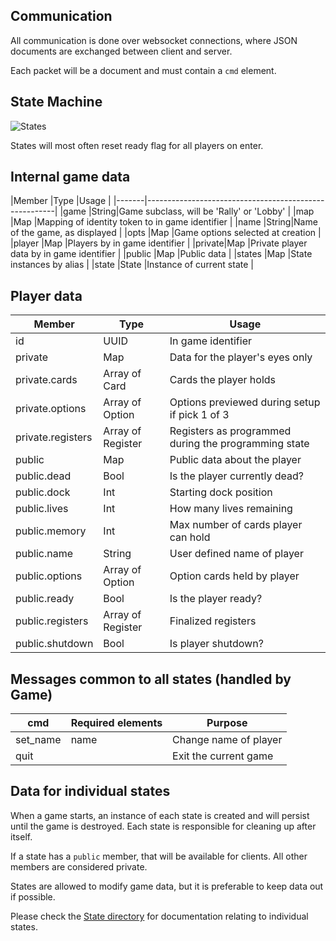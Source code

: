 ## Communication
All communication is done over websocket connections, where JSON documents are exchanged between client and server.

Each packet will be a document and must contain a `cmd` element.  

## State Machine
![States](../images/states.png)

States will most often reset ready flag for all players on enter.

## Internal game data

|Member |Type  |Usage                                           |
|-------|-------------------------------------------------------|
|game   |String|Game subclass, will be 'Rally' or 'Lobby'       |
|map    |Map   |Mapping of identity token to in game identifier |
|name   |String|Name of the game, as displayed                  |
|opts   |Map   |Game options selected at creation               |
|player |Map   |Players by in game identifier                   |
|private|Map   |Private player data by in game identifier       |
|public |Map   |Public data                                     |
|states |Map   |State instances by alias                        |
|state  |State |Instance of current state                       |

## Player data

|Member           |Type             |Usage                                               |
|-----------------|-----------------|----------------------------------------------------|
|id               |UUID             |In game identifier                                  |
|private          |Map              |Data for the player's eyes only                     |
|private.cards    |Array of Card    |Cards the player holds                              |
|private.options  |Array of Option  |Options previewed during setup if pick 1 of 3       |
|private.registers|Array of Register|Registers as programmed during the programming state|
|public           |Map              |Public data about the player                        |
|public.dead      |Bool             |Is the player currently dead?                       |
|public.dock      |Int              |Starting dock position                              |
|public.lives     |Int              |How many lives remaining                            |
|public.memory    |Int              |Max number of cards player can hold                 |
|public.name      |String           |User defined name of player                         |
|public.options   |Array of Option  |Option cards held by player                         |
|public.ready     |Bool             |Is the player ready?                                |
|public.registers |Array of Register|Finalized registers                                 |
|public.shutdown  |Bool             |Is player shutdown?                                 |

## Messages common to all states (handled by Game)

|cmd     |Required elements|Purpose              |
|--------|-----------------|---------------------|
|set_name|name             |Change name of player|
|quit    |                 |Exit the current game|

## Data for individual states

When a game starts, an instance of each state is created and will persist until the game is destroyed.  Each state is responsible for cleaning up after itself.

If a state has a `public` member, that will be available for clients.  All other members are considered private.

States are allowed to modify game data, but it is preferable to keep data out if possible.

Please check the [State directory](State) for documentation relating to individual states.
